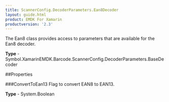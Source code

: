 ```yaml
---
title: ScannerConfig.DecoderParameters.Ean8Decoder
layout: guide.html 
product: EMDK For Xamarin 
productversion: '2.3' 
---
```

The Ean8 class provides access to parameters that are available for the Ean8 decoder.

**Type** - Symbol.XamarinEMDK.Barcode.ScannerConfig.DecoderParameters.BaseDecoder

##Properties

###ConvertToEan13
Flag to convert EAN8 to EAN13.

**Type** - System.Boolean


